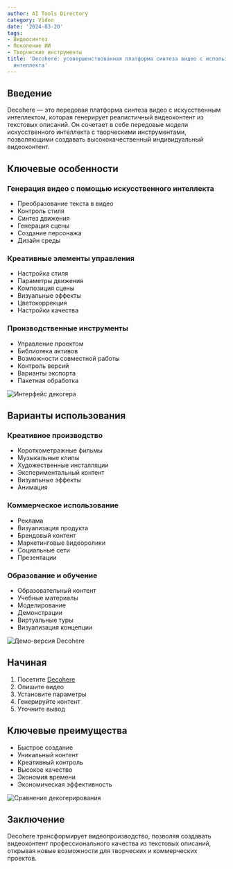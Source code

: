 ```yaml
---
author: AI Tools Directory
category: Video
date: '2024-03-20'
tags:
- Видеосинтез
- Поколение ИИ
- Творческие инструменты
title: 'Decohere: усовершенствованная платформа синтеза видео с использованием искусственного
  интеллекта'
---
```


## Введение

Decohere — это передовая платформа синтеза видео с искусственным интеллектом, которая генерирует реалистичный видеоконтент из текстовых описаний. Он сочетает в себе передовые модели искусственного интеллекта с творческими инструментами, позволяющими создавать высококачественный индивидуальный видеоконтент.

## Ключевые особенности

### Генерация видео с помощью искусственного интеллекта
- Преобразование текста в видео
- Контроль стиля
- Синтез движения
- Генерация сцены
- Создание персонажа
- Дизайн среды

### Креативные элементы управления
- Настройка стиля
- Параметры движения
- Композиция сцены
- Визуальные эффекты
- Цветокоррекция
- Настройки качества

### Производственные инструменты
- Управление проектом
- Библиотека активов
- Возможности совместной работы
- Контроль версий
- Варианты экспорта
- Пакетная обработка

![Интерфейс декогера](/imgs/decohere/interface.jpg)

## Варианты использования

### Креативное производство
- Короткометражные фильмы
- Музыкальные клипы
- Художественные инсталляции
- Экспериментальный контент
- Визуальные эффекты
- Анимация

### Коммерческое использование
- Реклама
- Визуализация продукта
- Брендовый контент
- Маркетинговые видеоролики
- Социальные сети
- Презентации

### Образование и обучение
- Образовательный контент
- Учебные материалы
- Моделирование
- Демонстрации
- Виртуальные туры
- Визуализация концепции

![Демо-версия Decohere](/imgs/decohere/demo.jpg)

## Начиная

1. Посетите [Decohere](https://decohere.ai)
2. Опишите видео
3. Установите параметры
4. Генерируйте контент
5. Уточните вывод

## Ключевые преимущества

- Быстрое создание
- Уникальный контент
- Креативный контроль
- Высокое качество
- Экономия времени
- Экономическая эффективность

![Сравнение декогерирования](/imgs/decohere/comparison.jpg)

## Заключение

Decohere трансформирует видеопроизводство, позволяя создавать видеоконтент профессионального качества из текстовых описаний, открывая новые возможности для творческих и коммерческих проектов.